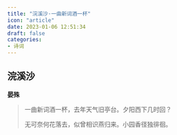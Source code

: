 ```yaml
---
title: "浣溪沙·一曲新词酒一杯"
icon: "article"
date: 2023-01-06 12:51:34
draft: false
categories:
- 诗词
---
```


## 浣溪沙
**晏殊**

> 一曲新词酒一杯，去年天气旧亭台。夕阳西下几时回？
> 
> 无可奈何花落去，似曾相识燕归来。小园香径独徘徊。
